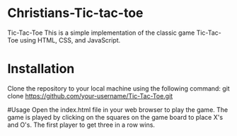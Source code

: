 # Christians-Tic-tac-toe

Tic-Tac-Toe
This is a simple implementation of the classic game Tic-Tac-Toe using HTML, CSS, and JavaScript.

# Installation
Clone the repository to your local machine using the following command:
git clone https://github.com/your-username/Tic-Tac-Toe.git

#Usage
Open the index.html file in your web browser to play the game. The game is played by clicking on the squares on the game board to place X's and O's. The first player to get three in a row wins.
